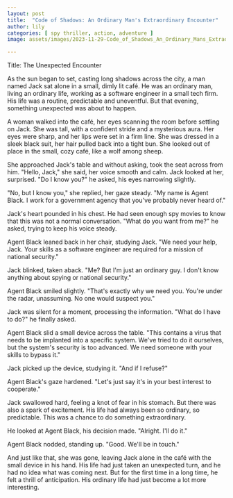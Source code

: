 ```yaml
---
layout: post
title:  "Code of Shadows: An Ordinary Man's Extraordinary Encounter"
author: lily
categories: [ spy thriller, action, adventure ]
image: assets/images/2023-11-29-Code_of_Shadows_An_Ordinary_Mans_Extraordinary_Encounter.png

---
```

Title: The Unexpected Encounter

As the sun began to set, casting long shadows across the city, a man named Jack sat alone in a small, dimly lit café. He was an ordinary man, living an ordinary life, working as a software engineer in a small tech firm. His life was a routine, predictable and uneventful. But that evening, something unexpected was about to happen.

A woman walked into the café, her eyes scanning the room before settling on Jack. She was tall, with a confident stride and a mysterious aura. Her eyes were sharp, and her lips were set in a firm line. She was dressed in a sleek black suit, her hair pulled back into a tight bun. She looked out of place in the small, cozy café, like a wolf among sheep.

She approached Jack's table and without asking, took the seat across from him. "Hello, Jack," she said, her voice smooth and calm. Jack looked at her, surprised. "Do I know you?" he asked, his eyes narrowing slightly.

"No, but I know you," she replied, her gaze steady. "My name is Agent Black. I work for a government agency that you've probably never heard of."

Jack's heart pounded in his chest. He had seen enough spy movies to know that this was not a normal conversation. "What do you want from me?" he asked, trying to keep his voice steady.

Agent Black leaned back in her chair, studying Jack. "We need your help, Jack. Your skills as a software engineer are required for a mission of national security."

Jack blinked, taken aback. "Me? But I'm just an ordinary guy. I don't know anything about spying or national security."

Agent Black smiled slightly. "That's exactly why we need you. You're under the radar, unassuming. No one would suspect you."

Jack was silent for a moment, processing the information. "What do I have to do?" he finally asked.

Agent Black slid a small device across the table. "This contains a virus that needs to be implanted into a specific system. We've tried to do it ourselves, but the system's security is too advanced. We need someone with your skills to bypass it."

Jack picked up the device, studying it. "And if I refuse?"

Agent Black's gaze hardened. "Let's just say it's in your best interest to cooperate."

Jack swallowed hard, feeling a knot of fear in his stomach. But there was also a spark of excitement. His life had always been so ordinary, so predictable. This was a chance to do something extraordinary.

He looked at Agent Black, his decision made. "Alright. I'll do it."

Agent Black nodded, standing up. "Good. We'll be in touch."

And just like that, she was gone, leaving Jack alone in the café with the small device in his hand. His life had just taken an unexpected turn, and he had no idea what was coming next. But for the first time in a long time, he felt a thrill of anticipation. His ordinary life had just become a lot more interesting.